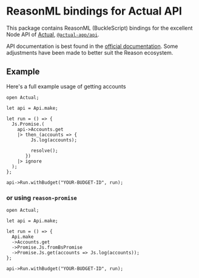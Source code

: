 # ReasonML bindings for Actual API

This package contains ReasonML (BuckleScript) bindings for the excellent Node
API of [Actual](https://actualbudget.com/),
[`@actual-app/api`](https://www.npmjs.com/package/@actual-app/api).

API documentation is best found in the
[official documentation](https://actualbudget.com/docs/developers/API/). Some
adjustments have been made to better suit the Reason ecosystem.

## Example

Here's a full example usage of getting accounts

```reasonml
open Actual;

let api = Api.make;

let run = () => {
  Js.Promise.(
    api->Accounts.get
    |> then_(accounts => {
         Js.log(accounts);

         resolve();
       })
    |> ignore
  );
};

api->Run.withBudget("YOUR-BUDGET-ID", run);

```

### or using `reason-promise`

```reasonml
open Actual;

let api = Api.make;

let run = () => {
  Api.make
  ->Accounts.get
  ->Promise.Js.fromBsPromise
  ->Promise.Js.get(accounts => Js.log(accounts));
};

api->Run.withBudget("YOUR-BUDGET-ID", run);
```
